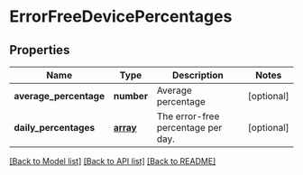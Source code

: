 # ErrorFreeDevicePercentages

## Properties
Name | Type | Description | Notes
------------ | ------------- | ------------- | -------------
**average_percentage** | **number** | Average percentage | [optional] 
**daily_percentages** | [**array**](.md) | The error-free percentage per day. | [optional] 

[[Back to Model list]](../README.md#documentation-for-models) [[Back to API list]](../README.md#documentation-for-api-endpoints) [[Back to README]](../README.md)

